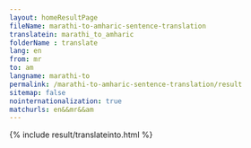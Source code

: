 ```yaml
---
layout: homeResultPage
fileName: marathi-to-amharic-sentence-translation
translatein: marathi_to_amharic
folderName : translate
lang: en
from: mr
to: am
langname: marathi-to
permalink: /marathi-to-amharic-sentence-translation/result
sitemap: false
nointernationalization: true
matchurls: en&&mr&&am
---
```

{% include result/translateinto.html %}

<script src="/js/result/translation.js" data-foldername="{{page.folderName}}" data-lang="{{page.lang}}"></script>
